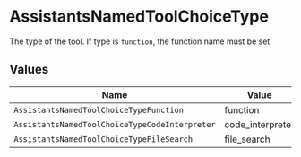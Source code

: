 # AssistantsNamedToolChoiceType

The type of the tool. If type is `function`, the function name must be set


## Values

| Name                                           | Value                                          |
| ---------------------------------------------- | ---------------------------------------------- |
| `AssistantsNamedToolChoiceTypeFunction`        | function                                       |
| `AssistantsNamedToolChoiceTypeCodeInterpreter` | code_interpreter                               |
| `AssistantsNamedToolChoiceTypeFileSearch`      | file_search                                    |